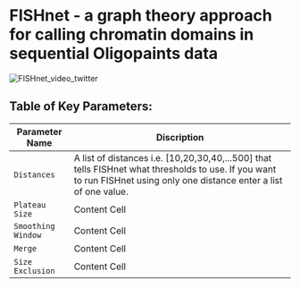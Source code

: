 # FISHnet - a graph theory approach for calling chromatin domains in sequential Oligopaints data

![FISHnet_video_twitter](https://github.com/user-attachments/assets/e5f2aff0-ad25-4568-83d6-3082c8dc7f60)


## Table of Key Parameters:

| Parameter Name  | Discription |
| ------------- | ------------- |
| `Distances`  | A list of distances i.e. [10,20,30,40,...500] that tells FISHnet what thresholds to use. If you want to run FISHnet using only one distance enter a list of one value.|
| `Plateau Size`  | Content Cell  |
| `Smoothing Window`  | Content Cell  |
| `Merge`  | Content Cell  |
| `Size Exclusion`  | Content Cell  |

